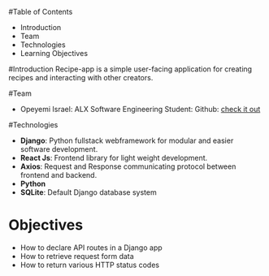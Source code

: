#Table of Contents
- Introduction
- Team
- Technologies
- Learning Objectives

#Introduction
Recipe-app is a simple user-facing application for creating recipes and interacting with other creators.

#Team
- Opeyemi Israel: ALX Software Engineering Student: Github: [check it out](https://www.github.com/OpenAst)

#Technologies
- **Django**: Python fullstack webframework for modular and easier software development.
- **React Js**: Frontend library for light weight development.
- **Axios**: Request and Response communicating protocol between frontend and backend.
- **Python**
- **SQLite**: Default Django database system
# Objectives
- How to declare API routes in a Django app
- How to retrieve request form data
- How to return various HTTP status codes
  
